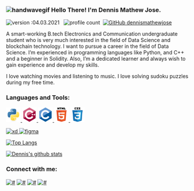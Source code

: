 

### <img alt="handwavegif" src="https://raw.githubusercontent.com/MartinHeinz/MartinHeinz/master/wave.gif" width='40' align="justify"/> Hello There! I'm Dennis Mathew Jose.
![version :04.03.2021](https://img.shields.io/badge/version-04.03.2021-informational) &nbsp;
![profile count](https://komarev.com/ghpvc/?username=dennismathewjose&color=red)&nbsp;
[![GitHub dennismathewjose](https://img.shields.io/github/followers/dennismathewjose?label=follow&style=social)](https://github.com/dennismathewjose)&nbsp;


A smart-working B.tech Electronics and Communication undergraduate student who is very much interested in the field of Data Science and blockchain technology. I want to pursue a career in the field of Data Science. I’m experienced in programming languages like Python, and C++ and a beginner in Solidity. Also, I’m a dedicated learner and always wish to gain experience and develop my skills.

I love watching movies and listening to music. I love solving sudoku puzzles during my free time.

<h3 align="left">Languages and Tools:</h3>
<p align="left"><a href="https://www.python.org" target="_blank"> <img src="https://raw.githubusercontent.com/devicons/devicon/master/icons/python/python-original.svg" alt="python" width="40" height="40"/> </a><a href="https://www.w3schools.com/cpp/" target="_blank"> <img src="https://raw.githubusercontent.com/devicons/devicon/master/icons/cplusplus/cplusplus-original.svg" alt="cplusplus" width="40" height="40"/> </a>  <a href="https://www.cprogramming.com/" target="_blank"> <img src="https://raw.githubusercontent.com/devicons/devicon/master/icons/c/c-original.svg" alt="c" width="40" height="40"/> </a> <a href="https://www.w3.org/html/" target="_blank"> <img src="https://raw.githubusercontent.com/devicons/devicon/master/icons/html5/html5-original-wordmark.svg" alt="html5" width="40" height="40"/> </a> <a href="https://www.w3schools.com/css/" target="_blank"> <img src="https://raw.githubusercontent.com/devicons/devicon/master/icons/css3/css3-original-wordmark.svg" alt="css3" width="40" height="40"/> </a></p><a href="https://www.adobe.com/products/xd.html" target="_blank"> <img src="https://cdn.worldvectorlogo.com/logos/adobe-xd.svg" alt="xd" width="40" height="40"/> </a> <a href="https://www.figma.com/" target="_blank"> <img src="https://www.vectorlogo.zone/logos/figma/figma-icon.svg" alt="figma" width="40" height="40"/> </a>

[![Top Langs](https://github-readme-stats.vercel.app/api/top-langs/?username=dennismathewjose&layout=compact)](https://github.com/dennismathewjose/github-readme-stats)

[![Dennis's github stats](https://github-readme-stats.vercel.app/api?username=dennismathewjose&count_private=true&show_icons=true&theme=radical&hide_rank=false)](https://github.com/dennismathewjose/github-readme-stats)

<h3 align="left">Connect with me:</h3>
<p align="left">
<a href="https://www.linkedin.com/in/dennis-mathew-jose-063716189/" target="blank"><img align="center" src="https://raw.githubusercontent.com/rahuldkjain/github-profile-readme-generator/master/src/images/icons/Social/linked-in-alt.svg" alt="#" height="30" width="40" /></a>
 <a href="https://www.hackerrank.com/dennisparambana1" target="blank"><img align="center" src="https://raw.githubusercontent.com/rahuldkjain/github-profile-readme-generator/master/src/images/icons/Social/hackerrank.svg" alt="#" height="30" width="40" /></a>
<a href="https://fb.com/#" target="blank"><img align="center" src="https://raw.githubusercontent.com/rahuldkjain/github-profile-readme-generator/master/src/images/icons/Social/facebook.svg" alt="#" height="30" width="40" /></a>
<a href="https://instagram.com/#" target="blank"><img align="center" src="https://raw.githubusercontent.com/rahuldkjain/github-profile-readme-generator/master/src/images/icons/Social/instagram.svg" alt="#" height="30" width="40" /></a>

</p>

